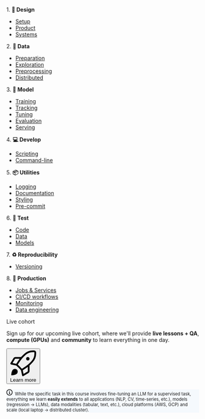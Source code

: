 <div class="row mt-4 ai-course-list" data-aos="fade-down">
<div class="col-md-4">
    <span class="mr-1">1. </span><b><span class="mr-1">🎨</span> Design</b>
    <ul>
    <li><a href="/courses/mlops/setup/">Setup</a></li>
    <li><a href="/courses/mlops/product-design/">Product</a></li>
    <li><a href="/courses/mlops/systems-design">Systems</a></li>
    </ul>
    <span class="mr-1">2. </span><b><span class="mr-1">🔢</span> Data</b>
    <ul>
    <li><a href="/courses/mlops/preparation/">Preparation</a></li>
    <li><a href="/courses/mlops/exploratory-data-analysis/">Exploration</a></li>
    <li><a href="/courses/mlops/preprocessing/">Preprocessing</a></li>
    <li><a href="/courses/mlops/distributed-data/">Distributed</a></li>
    </ul>
    <span class="mr-1">3. </span><b><span class="mr-1">🤖</span> Model</b>
    <ul>
    <li><a href="/courses/mlops/training/">Training</a></li>
    <li><a href="/courses/mlops/experiment-tracking/">Tracking</a></li>
    <li><a href="/courses/mlops/tuning/">Tuning</a></li>
    <li><a href="/courses/mlops/evaluation/">Evaluation</a></li>
    <li><a href="/courses/mlops/serving/">Serving</a></li>
    </ul>
</div>
<div class="col-md-4">
    <span class="mr-1">4. </span><b><span class="mr-1">💻</span> Develop</b>
    <ul>
    <li><a href="/courses/mlops/scripting/">Scripting</a></li>
    <li><a href="/courses/mlops/cli/">Command-line</a></li>
    </ul>
    <span class="mr-1">5. </span><b><span class="mr-1">📦</span> Utilities</b>
    <ul>
    <li><a href="/courses/mlops/logging/">Logging</a></li>
    <li><a href="/courses/mlops/documentation/">Documentation</a></li>
    <li><a href="/courses/mlops/styling/">Styling</a></li>
    <li><a href="/courses/mlops/pre-commit/">Pre-commit</a></li>
    </ul>
    <span class="mr-1">6. </span><b><span class="mr-1">🧪</span> Test</b>
    <ul>
    <li><a href="/courses/mlops/testing/">Code</a></li>
    <li><a href="/courses/mlops/testing/#data">Data</a></li>
    <li><a href="/courses/mlops/testing/#models">Models</a></li>
    </ul>
    <span class="mr-1">7. </span><b><span class="mr-1">♻️</span> Reproducibility</b>
    <ul>
    <li><a href="/courses/mlops/versioning/">Versioning</a></li>
    </ul>
</div>
<div class="col-md-4">
    <span class="mr-1">8. </span><b><span class="mr-1">🚀</span> Production</b>
    <ul>
    <li><a href="/courses/mlops/jobs-and-services/">Jobs & Services</a></li>
    <li><a href="/courses/mlops/cicd/">CI/CD workflows</a></li>
    <li><a href="/courses/mlops/monitoring/">Monitoring</a></li>
    <li><a href="/courses/mlops/data-engineering/">Data engineering</a></li>
    </ul>
    <div class="admonition question mr-md-4 mt-4">
        <p class="admonition-title">Live cohort</p>
        <p>Sign up for our upcoming live cohort, where we'll provide <b>live lessons + QA</b>, <b>compute (GPUs)</b> and <b>community</b> to learn everything in one day.
        <script src="//embed.typeform.com/next/embed.js"></script>
        </p><div class="ai-center-all mb-3">
            <button data-tf-popup="hFw8rLTJ" data-tf-opacity="100" data-tf-size="100" data-tf-iframe-props="title=Made With ML" data-tf-transitive-search-params data-tf-medium="snippet" data-tf-hidden="utm_source=" class="md-button md-button--green-gradient mb-2 mb-md-0 mt-md-0 mt-1" style="cursor: pointer !important;"><span class="twemoji mr-1"><svg xmlns="http://www.w3.org/2000/svg" viewBox="0 0 24 24"><path fill-rule="evenodd" d="M20.322.75a10.75 10.75 0 00-7.373 2.926l-1.304 1.23A23.743 23.743 0 0010.103 6.5H5.066a1.75 1.75 0 00-1.5.85l-2.71 4.514a.75.75 0 00.49 1.12l4.571.963c.039.049.082.096.129.14L8.04 15.96l1.872 1.994c.044.047.091.09.14.129l.963 4.572a.75.75 0 001.12.488l4.514-2.709a1.75 1.75 0 00.85-1.5v-5.038a23.741 23.741 0 001.596-1.542l1.228-1.304a10.75 10.75 0 002.925-7.374V2.499A1.75 1.75 0 0021.498.75h-1.177zM16 15.112c-.333.248-.672.487-1.018.718l-3.393 2.262.678 3.223 3.612-2.167a.25.25 0 00.121-.214v-3.822zm-10.092-2.7L8.17 9.017c.23-.346.47-.685.717-1.017H5.066a.25.25 0 00-.214.121l-2.167 3.612 3.223.679zm8.07-7.644a9.25 9.25 0 016.344-2.518h1.177a.25.25 0 01.25.25v1.176a9.25 9.25 0 01-2.517 6.346l-1.228 1.303a22.248 22.248 0 01-3.854 3.257l-3.288 2.192-1.743-1.858a.764.764 0 00-.034-.034l-1.859-1.744 2.193-3.29a22.248 22.248 0 013.255-3.851l1.304-1.23zM17.5 8a1.5 1.5 0 11-3 0 1.5 1.5 0 013 0zm-11 13c.9-.9.9-2.6 0-3.5-.9-.9-2.6-.9-3.5 0-1.209 1.209-1.445 3.901-1.49 4.743a.232.232 0 00.247.247c.842-.045 3.534-.281 4.743-1.49z"></path></svg></span> Learn more</button>
        </div><p></p>
    </div>
</div>
</div>

<div class="mt-2 px-3 py-3 ai-info-icon" style="background-color: #f5f9fd; text-align: left; font-size: .7rem;">
    <svg xmlns="http://www.w3.org/2000/svg" viewBox="0 0 16 16" width="16" height="16"><path d="M0 8a8 8 0 1 1 16 0A8 8 0 0 1 0 8Zm8-6.5a6.5 6.5 0 1 0 0 13 6.5 6.5 0 0 0 0-13ZM6.5 7.75A.75.75 0 0 1 7.25 7h1a.75.75 0 0 1 .75.75v2.75h.25a.75.75 0 0 1 0 1.5h-2a.75.75 0 0 1 0-1.5h.25v-2h-.25a.75.75 0 0 1-.75-.75ZM8 6a1 1 0 1 1 0-2 1 1 0 0 1 0 2Z"></path></svg>&nbsp; While the specific task in this course involves fine-tuning an LLM for a supervised task, everything we learn <strong>easily extends</strong> to all applications (NLP, CV, time-series, etc.), models (regression → LLMs), data modalities (tabular, text, etc.), cloud platforms (AWS, GCP) and scale (local laptop → distributed cluster).
</div>

